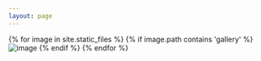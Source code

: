 ```yaml
---
layout: page
---
```


{% for image in site.static_files %}
{% if image.path contains 'gallery' %}
<img src="{{ site.baseurl }}{{ image.path }}" alt="image">
{% endif %}
{% endfor %}